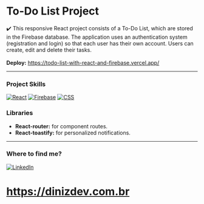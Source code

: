 # To-Do List Project

✔️ This responsive React project consists of a To-Do List, which are stored in the Firebase database. The application uses an authentication system (registration and login) so that each user has their own account. Users can create, edit and delete their tasks.<br><br>
**Deploy:** https://todo-list-with-react-and-firebase.vercel.app/

<hr>
<h3>Project Skills</h3>

[![React](https://img.shields.io/badge/React-%2320232a.svg?logo=react&logoColor=%2361DAFB)](#)
[![Firebase](https://img.shields.io/badge/Firebase-039BE5?logo=Firebase&logoColor=white)](#)
[![CSS](https://img.shields.io/badge/CSS-1572B6?logo=css3&logoColor=fff)](#)

<h3>Libraries</h3>

- **React-router:** for component routes.
- **React-toastify:** for personalized notifications.
<hr>

<h3>Where to find me?</h3>

[![LinkedIn](https://img.shields.io/badge/Linkedin-%230077B5.svg?logo=linkedin&logoColor=white)](https://www.linkedin.com/in/bruno-diniz-oliveira-426a67286/)
<br>
# **https://dinizdev.com.br**